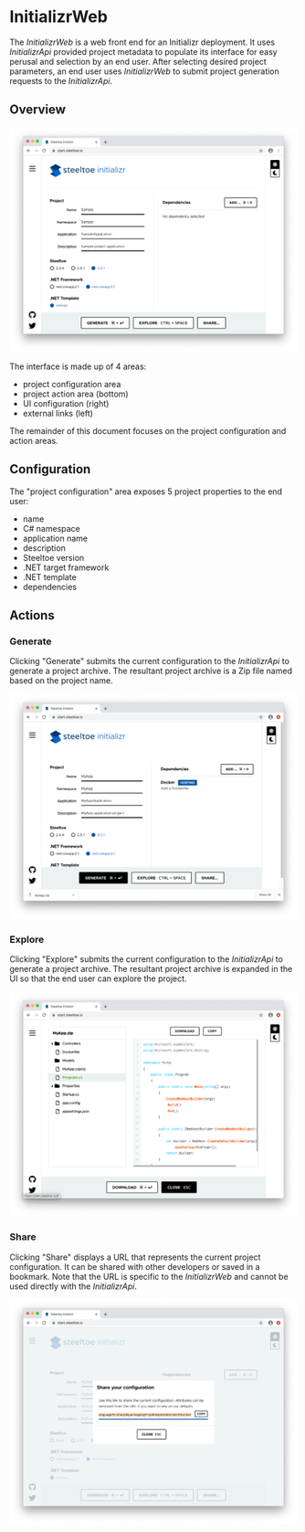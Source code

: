 # InitializrWeb

The _InitializrWeb_ is a web front end for an Initializr deployment.
It uses _InitializrApi_ provided project metadata to populate its interface for easy perusal and selection by an end user.
After selecting desired project parameters, an end user uses _InitializrWeb_ to submit project generation requests to the _InitializrApi_.

## Overview

![Steeltoe Initializr](./images/default.png)

The interface is made up of 4 areas:
* project configuration area
* project action area (bottom)
* UI configuration (right)
* external links (left)

The remainder of this document focuses on the project configuration and action areas.

## Configuration

The "project configuration" area exposes 5 project properties to the end user:
* name
* C# namespace
* application name
* description
* Steeltoe version
* .NET target framework
* .NET template
* dependencies

## Actions

### Generate

Clicking "Generate" submits the current configuration to the _InitializrApi_ to generate a project archive.
The resultant project archive is a Zip file named based on the project name.

![Steeltoe Initializr generate](images/generate.png)

### Explore

Clicking "Explore" submits the current configuration to the _InitializrApi_ to generate a project archive.
The resultant project archive is expanded in the UI so that the end user can explore the project.

![Steeltoe Initializr explore](images/explore.png)

### Share

Clicking "Share" displays a URL that represents the current project configuration.
It can be shared with other developers or saved in a bookmark.
Note that the URL is specific to the _InitializrWeb_ and cannot be used directly with the _InitializrApi_.

![Steeltoe Initializr share](images/share.png)
